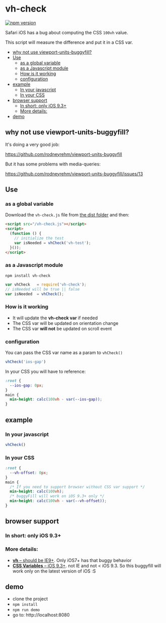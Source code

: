 # vh-check

[![npm version](https://badge.fury.io/js/vh-check.svg)](https://badge.fury.io/js/vh-check)

Safari iOS has a bug about computing the CSS `100vh` value.

This script will measure the difference and put it in a CSS var.

<!-- START doctoc generated TOC please keep comment here to allow auto update -->
<!-- DON'T EDIT THIS SECTION, INSTEAD RE-RUN doctoc TO UPDATE -->


- [why not use viewport-units-buggyfill?](#why-not-use-viewport-units-buggyfill)
- [Use](#use)
  - [as a global variable](#as-a-global-variable)
  - [as a Javascript module](#as-a-javascript-module)
  - [How is it working](#how-is-it-working)
  - [configuration](#configuration)
- [example](#example)
  - [In your javascript](#in-your-javascript)
  - [In your CSS](#in-your-css)
- [browser support](#browser-support)
  - [In short: only iOS 9.3+](#in-short-only-ios-93)
  - [More details:](#more-details)
- [demo](#demo)

<!-- END doctoc generated TOC please keep comment here to allow auto update -->

## why not use viewport-units-buggyfill?

It's doing a very good job:

https://github.com/rodneyrehm/viewport-units-buggyfill

But it has some problems with media-queries:

https://github.com/rodneyrehm/viewport-units-buggyfill/issues/13

## Use

### as a global variable

Download the `vh-check.js` file from [the dist folder](https://github.com/Hiswe/vh-check/blob/master/dist/vh-check.js) and then:

```html
<script src="/vh-check.js"></script>
<script>
  (function () {
    // initialize the test
    var isNeeded = vhCheck('vh-test');
  }());
</script>

```

### as a Javascript module

```
npm install vh-check
```

```js
var vhCheck   = require('vh-check');
// isNeeded will be true || false
var isNeeded  = vhCheck();
```

### How is it working

- It will update the __vh-check var__ if needed
- The CSS var will be updated on orientation change
- The CSS var __will not__ be updated on scroll event  

### configuration

You can pass the CSS var name as a param to `vhCheck()`

```js
vhCheck('ios-gap')
```

In your CSS you will have to reference:

```css
:root {
  --ios-gap: 0px;
}
main {
  min-height: calc(100vh - var(--ios-gap));
}
```

## example

### In your javascript

```js
vhCheck()
```

### In your CSS

```css
:root {
  --vh-offset: 0px;
}
main {
  /* If you need to support browser without CSS var support */
  min-height: calc(100vh);
  /* buggyFill will work on iOS 9.3+ only */
  min-height: calc(100vh - var(--vh-offset));
}
```

## browser support

### In short: only iOS 9.3+

### More details:

- [**vh** – should be IE9+](http://caniuse.com/#search=vh). Only iOS7+ has that buggy behavior
- [**CSS Variables** – iOS 9.3+](http://caniuse.com/#feat=css-variables). not IE and not < iOS 9.3. So this buggyfill will work only on the latest version of iOS :S

## demo

- clone the project
- `npm install`
- `npm run demo`
- go to: http://localhost:8080
